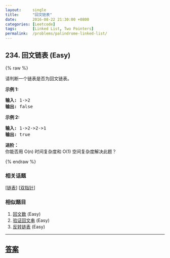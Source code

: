 ```yaml
---
layout:     single
title:      "回文链表"
date:       2016-08-22 21:30:00 +0800
categories: [Leetcode]
tags:       [Linked List, Two Pointers]
permalink:  /problems/palindrome-linked-list/
---
```


## 234. 回文链表 (Easy)

{% raw %}

<p>请判断一个链表是否为回文链表。</p>

<p><strong>示例 1:</strong></p>

<pre><strong>输入:</strong> 1-&gt;2
<strong>输出:</strong> false</pre>

<p><strong>示例 2:</strong></p>

<pre><strong>输入:</strong> 1-&gt;2-&gt;2-&gt;1
<strong>输出:</strong> true
</pre>

<p><strong>进阶：</strong><br>
你能否用&nbsp;O(n) 时间复杂度和 O(1) 空间复杂度解决此题？</p>

{% endraw %}

### 相关话题
  [[链表](https://github.com/openset/leetcode/tree/master/tag/linked-list/README.md)]
  [[双指针](https://github.com/openset/leetcode/tree/master/tag/two-pointers/README.md)]

### 相似题目
  1. [回文数](/problems/palindrome-number) (Easy)
  1. [验证回文串](/problems/valid-palindrome) (Easy)
  1. [反转链表](/problems/reverse-linked-list) (Easy)

---

## [答案](https://github.com/openset/leetcode/tree/master/problems/palindrome-linked-list)
